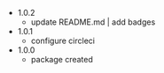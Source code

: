 - 1.0.2
  - update README.md | add badges
- 1.0.1
  - configure circleci
- 1.0.0
  - package created